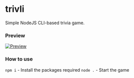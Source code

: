 # trivli
Simple NodeJS CLI-based trivia game.
### Preview
[![Preview](https://nat.is-a.dev/i/5sYQcLjhM.gif)](https://nat.is-a.dev/)
### How to use
`npm i` - Install the packages required
`node .` - Start the game
